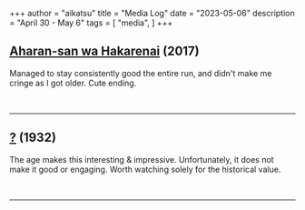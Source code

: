 +++
author = "aikatsu"
title = "Media Log"
date = "2023-05-06"
description = "April 30 - May 6"
tags = [
    "media",
]
+++

## [Aharan-san wa Hakarenai](https://www.mangaupdates.com/series/pg9rv0p/aharen-san-wa-hakarenai) (2017)

Managed to stay consistently good the entire run, and didn't make me cringe as I got older. Cute ending.

<br>

---

## [?](https://anidb.net/anime/12876) (1932)

The age makes this interesting & impressive. Unfortunately, it does not make it good or engaging. Worth watching solely for the historical value.

<br>

---

<br>





